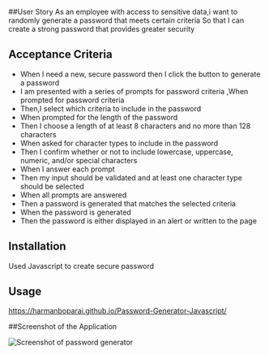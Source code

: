 ##User Story
As an employee with access to sensitive data,i want to randomly generate a password that meets certain criteria
So that I can create a strong password that provides greater security

## Acceptance Criteria
* When I need a new, secure password then I click the button to generate a password
* I am presented with a series of prompts for password criteria ,When prompted for password criteria
* Then,I select which criteria to include in the password
* When prompted for the length of the password
* Then I choose a length of at least 8 characters and no more than 128 characters
* When asked for character types to include in the password
* Then I confirm whether or not to include lowercase, uppercase, numeric, and/or special characters 
* When I answer each prompt
* Then my input should be validated and at least one character type should be selected
* When all prompts are answered
* Then a password is generated that matches the selected criteria
* When the password is generated
* Then the password is either displayed in an alert or written to the page

## Installation
Used Javascript to create secure password

## Usage
https://harmanboparai.github.io/Password-Generator-Javascript/

##Screenshot of the Application

![Screenshot of password generator](https://user-images.githubusercontent.com/112586779/190838860-4ef2c933-3085-4038-ae90-efb5deb53a86.png)
